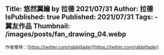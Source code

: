Title: 悠然翼繪 by 拉德 2021/07/31
Author: 拉德
IsPublished: true
Published: 2021/07/31
Tags:
    - 翼友作品
Thumbnail: /images/posts/fan_drawing_04.webp
---
作者推特：[https://twitter.com/rabbitlader](https://twitter.com/rabbitlader)